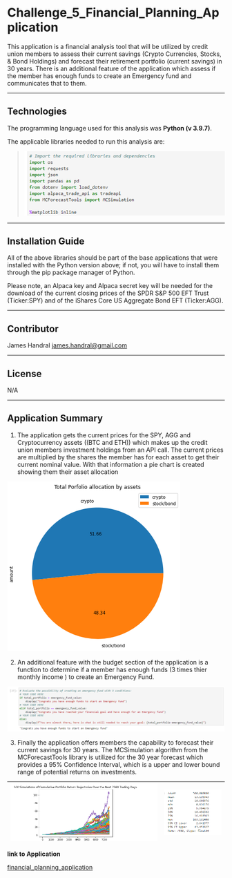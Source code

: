 # Challenge_5_Financial_Planning_Application
This application is a financial analysis tool that will be utilized by credit union members to assess their current savings (Crypto Currencies, Stocks, & Bond Holdings) and forecast their retirement portfolio (current savings) in 30 years. There is an additional feature of the application which assess if the member has enough funds to create an Emergency fund and communicates that to them.

---
## Technologies
The programming language used for this analysis was **Python (v 3.9.7)**.

The applicable libraries needed to run this analysis are:
>![<required_Libraries>](./Images/Imports.png)

---
## Installation Guide
All of the above libraries should be part of the base applications that were installed with the Python version above; if not, you will have to install them through the pip package manager of Python.

Please note, an Alpaca key and Alpaca secret key will be needed for the download of the current closing prices of the SPDR S&P 500 EFT Trust (Ticker:SPY) and of the iShares Core US Aggregate Bond EFT (Ticker:AGG). 

---
## Contributor

James Handral
james.handral@gmail.com

---
## License

N/A

---
## Application Summary

1) The application gets the current prices for the SPY, AGG and Cryptocurrency assets ((BTC and ETH)) which makes up the credit union members investment holdings from an API call. The current prices are multiplied by the shares the member has for each asset to get their current nominal value. With that information a pie chart is created showing them their asset allocation

![<asset_allocation>](./Images/pie_chart.png)

2) An additional feature with the budget section of the application is a function to determine if a member has enough funds (3 times thier monthly income ) to create an Emergency Fund. 

![<emergency_fund>](./Images/emergency_fund.png)

3) Finally the application offers members the capability to forecast their current savings for 30 years. The MCSimulation algorithm from the MCForecastTools library is utilized for the 30 year forecast which provides a 95% Confidence Interval, which is a upper and lower bound range of potential returns on investments. 

![<MC_Simulation_Forecast>](./Images/mcsimulation.png)|![<MC_Simulation_30yr_statistic>](./Images/30yr_statistic.png)
-|-

**link to Application**

[financial_planning_application](./Starter_Code%20(6)/Starter_Code/financial_planning_tools.ipynb)

